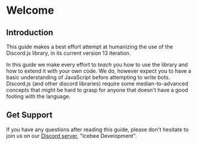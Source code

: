 # Welcome

## Introduction

This guide makes a best effort attempt at humanizing the use of the Discord.js library, in its current version 13 iteration.

In this guide we make every effort to _teach_ you how to use the library and how to extend it with your own code. We do, however expect you to have a basic understanding of JavaScript before attempting to write bots. Discord.js \(and other discord libraries\) require some median-to-advanced concepts that might be hard to grasp for anyone that doesn't have a good footing with the language.

## Get Support

If you have any questions after reading this guide, please don't hesitate to join us on our [Discord server](https://icebee.xyz/discord), "Icebee Development".